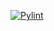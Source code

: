 [![Pylint](https://github.com/paulinaszczech/simple-calculator/actions/workflows/pylint.yml/badge.svg)](https://github.com/paulinaszczech/simple-calculator/actions/workflows/pylint.yml)
